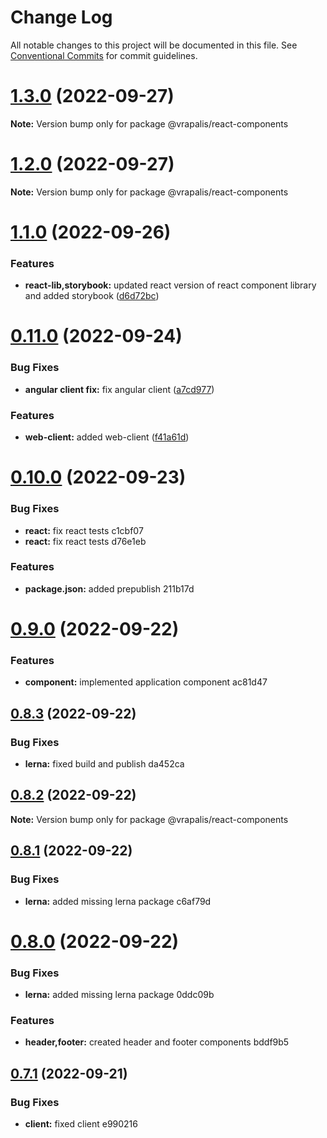 # Change Log

All notable changes to this project will be documented in this file.
See [Conventional Commits](https://conventionalcommits.org) for commit guidelines.

# [1.3.0](https://github.com/vrapalis/corporate-design-system-blueprint/compare/v1.1.0...v1.3.0) (2022-09-27)

**Note:** Version bump only for package @vrapalis/react-components





# [1.2.0](https://github.com/vrapalis/corporate-design-system-blueprint/compare/v1.1.0...v1.2.0) (2022-09-27)

**Note:** Version bump only for package @vrapalis/react-components





# [1.1.0](https://github.com/vrapalis/corporate-design-system-blueprint/compare/v0.11.0...v1.1.0) (2022-09-26)


### Features

* **react-lib,storybook:** updated react version of react component library and added storybook ([d6d72bc](https://github.com/vrapalis/corporate-design-system-blueprint/commit/d6d72bc53dffad31fffba88dae2f9ecc0812177c))





# [0.11.0](https://github.com/vrapalis/corporate-design-system-blueprint/compare/v0.10.0...v0.11.0) (2022-09-24)


### Bug Fixes

* **angular client fix:** fix angular client ([a7cd977](https://github.com/vrapalis/corporate-design-system-blueprint/commit/a7cd977e1d72a96cbb2e538cdab6e2baf6f396f6))


### Features

* **web-client:** added web-client ([f41a61d](https://github.com/vrapalis/corporate-design-system-blueprint/commit/f41a61d47d1762e1350de93c21041f33c9efe4b8))





# [0.10.0](/compare/v0.9.0...v0.10.0) (2022-09-23)


### Bug Fixes

* **react:** fix react tests c1cbf07
* **react:** fix react tests d76e1eb


### Features

* **package.json:** added prepublish 211b17d





# [0.9.0](/compare/v0.8.3...v0.9.0) (2022-09-22)


### Features

* **component:** implemented application component ac81d47





## [0.8.3](/compare/v0.8.2...v0.8.3) (2022-09-22)


### Bug Fixes

* **lerna:** fixed build and publish da452ca





## [0.8.2](/compare/v0.8.1...v0.8.2) (2022-09-22)

**Note:** Version bump only for package @vrapalis/react-components





## [0.8.1](/compare/v0.8.0...v0.8.1) (2022-09-22)


### Bug Fixes

* **lerna:** added missing lerna package c6af79d





# [0.8.0](/compare/v0.7.1...v0.8.0) (2022-09-22)


### Bug Fixes

* **lerna:** added missing lerna package 0ddc09b


### Features

* **header,footer:** created header and footer components bddf9b5





## [0.7.1](/compare/v0.7.0...v0.7.1) (2022-09-21)


### Bug Fixes

* **client:** fixed client e990216
